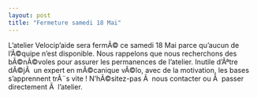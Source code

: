 ```yaml
---
layout: post
title: "Fermeture samedi 18 Mai"
---
```



L’atelier Velocip’aide sera fermÃ© ce samedi 18 Mai parce qu’aucun de l’Ã©quipe n’est disponible.
Nous rappelons que nous recherchons des bÃ©nÃ©voles pour assurer les permanences de l’atelier. Inutile d’Ãªtre dÃ©jÃ  un expert en mÃ©canique vÃ©lo, avec de la motivation, les bases s’apprennent trÃ¨s vite ! N’hÃ©sitez-pas Ã  nous contacter ou Ã  passer directement Ã  l’atelier.
 
